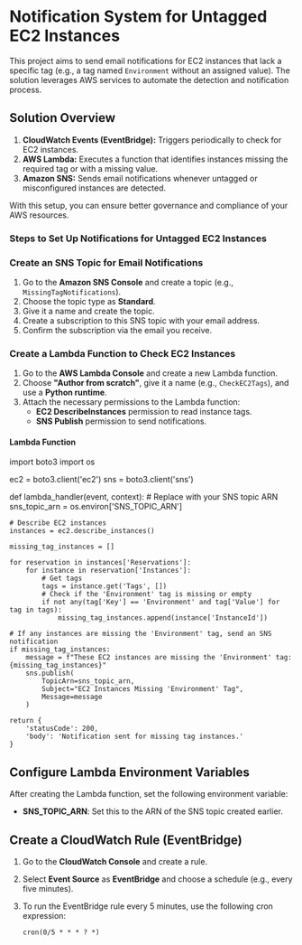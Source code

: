 # Notification System for Untagged EC2 Instances

This project aims to send email notifications for EC2 instances that lack a specific tag (e.g., a tag named `Environment` without an assigned value). The solution leverages AWS services to automate the detection and notification process.

[](arquitectura.png)

## Solution Overview

1. **CloudWatch Events (EventBridge):** Triggers periodically to check for EC2 instances.
2. **AWS Lambda:** Executes a function that identifies instances missing the required tag or with a missing value.
3. **Amazon SNS:** Sends email notifications whenever untagged or misconfigured instances are detected.

With this setup, you can ensure better governance and compliance of your AWS resources.

### Steps to Set Up Notifications for Untagged EC2 Instances

### Create an SNS Topic for Email Notifications

1. Go to the **Amazon SNS Console** and create a topic (e.g., `MissingTagNotifications`).
2. Choose the topic type as **Standard**.
3. Give it a name and create the topic.
4. Create a subscription to this SNS topic with your email address.
5. Confirm the subscription via the email you receive.

### Create a Lambda Function to Check EC2 Instances

1. Go to the **AWS Lambda Console** and create a new Lambda function.
2. Choose **"Author from scratch"**, give it a name (e.g., `CheckEC2Tags`), and use a **Python runtime**.
3. Attach the necessary permissions to the Lambda function:
   - **EC2 DescribeInstances** permission to read instance tags.
   - **SNS Publish** permission to send notifications.

#### Lambda Function

import boto3
import os

ec2 = boto3.client('ec2')
sns = boto3.client('sns')

def lambda_handler(event, context):
    # Replace with your SNS topic ARN
    sns_topic_arn = os.environ['SNS_TOPIC_ARN']
    
    # Describe EC2 instances
    instances = ec2.describe_instances()
    
    missing_tag_instances = []
    
    for reservation in instances['Reservations']:
        for instance in reservation['Instances']:
            # Get tags
            tags = instance.get('Tags', [])
            # Check if the 'Environment' tag is missing or empty
            if not any(tag['Key'] == 'Environment' and tag['Value'] for tag in tags):
                missing_tag_instances.append(instance['InstanceId'])
    
    # If any instances are missing the 'Environment' tag, send an SNS notification
    if missing_tag_instances:
        message = f"These EC2 instances are missing the 'Environment' tag: {missing_tag_instances}"
        sns.publish(
            TopicArn=sns_topic_arn,
            Subject="EC2 Instances Missing 'Environment' Tag",
            Message=message
        )
    
    return {
        'statusCode': 200,
        'body': 'Notification sent for missing tag instances.'
    }
## Configure Lambda Environment Variables

After creating the Lambda function, set the following environment variable:

- **SNS_TOPIC_ARN**: Set this to the ARN of the SNS topic created earlier.

## Create a CloudWatch Rule (EventBridge)

1. Go to the **CloudWatch Console** and create a rule.
2. Select **Event Source** as **EventBridge** and choose a schedule (e.g., every five minutes).
3. To run the EventBridge rule every 5 minutes, use the following cron expression:

   ```cron
   cron(0/5 * * * ? *)
